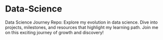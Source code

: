 # Data-Science
 Data Science Journey Repo: Explore my evolution in data science. Dive into projects, milestones, and resources that highlight my learning path. Join me on this exciting journey of growth and discovery!
